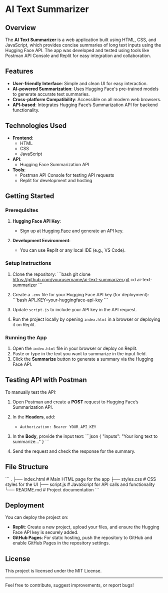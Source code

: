 
# AI Text Summarizer

## Overview

The **AI Text Summarizer** is a web application built using HTML, CSS, and JavaScript, which provides concise summaries of long text inputs using the Hugging Face API. The app was developed and tested using tools like Postman API Console and Replit for easy integration and collaboration.

## Features

- **User-friendly Interface**: Simple and clean UI for easy interaction.
- **AI-powered Summarization**: Uses Hugging Face's pre-trained models to generate accurate text summaries.
- **Cross-platform Compatibility**: Accessible on all modern web browsers.
- **API-based**: Integrates Hugging Face’s Summarization API for backend functionality.

## Technologies Used

- **Frontend**: 
  - HTML
  - CSS
  - JavaScript
- **API**: 
  - Hugging Face Summarization API
- **Tools**: 
  - Postman API Console for testing API requests
  - Replit for development and hosting

## Getting Started

### Prerequisites

1. **Hugging Face API Key**: 
   - Sign up at [Hugging Face](https://huggingface.co/) and generate an API key.
   
2. **Development Environment**: 
   - You can use Replit or any local IDE (e.g., VS Code).

### Setup Instructions

1. Clone the repository:
   \`\`\`bash
   git clone https://github.com/yourusername/ai-text-summarizer.git
   cd ai-text-summarizer
   \`\`\`

2. Create a `.env` file for your Hugging Face API key (for deployment):
   \`\`\`bash
   API_KEY=your-huggingface-api-key
   \`\`\`

3. Update `script.js` to include your API key in the API request.

4. Run the project locally by opening `index.html` in a browser or deploying it on Replit.

### Running the App

1. Open the `index.html` file in your browser or deploy on Replit.
2. Paste or type in the text you want to summarize in the input field.
3. Click the **Summarize** button to generate a summary via the Hugging Face API.

## Testing API with Postman

To manually test the API:

1. Open Postman and create a **POST** request to Hugging Face’s Summarization API.
2. In the **Headers**, add:
   - `Authorization: Bearer YOUR_API_KEY`
3. In the **Body**, provide the input text:
   \`\`\`json
   {
     "inputs": "Your long text to summarize..."
   }
   \`\`\`

4. Send the request and check the response for the summary.

## File Structure

\`\`\`
.
├── index.html           # Main HTML page for the app
├── styles.css           # CSS styles for the UI
├── script.js            # JavaScript for API calls and functionality
└── README.md            # Project documentation
\`\`\`

## Deployment

You can deploy the project on:

- **Replit**: Create a new project, upload your files, and ensure the Hugging Face API key is securely added.
- **GitHub Pages**: For static hosting, push the repository to GitHub and enable GitHub Pages in the repository settings.

## License

This project is licensed under the MIT License.

---

Feel free to contribute, suggest improvements, or report bugs!
